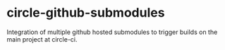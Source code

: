 # circle-github-submodules
Integration of multiple github hosted submodules to trigger builds on the main project at circle-ci.
